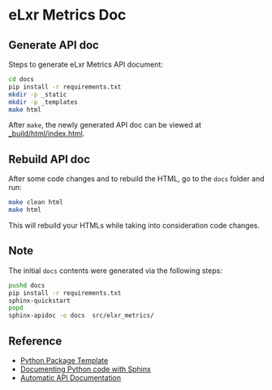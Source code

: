 # eLxr Metrics Doc

## Generate API doc

Steps to generate eLxr Metrics API document:

```bash
cd docs
pip install -r requirements.txt
mkdir -p _static
mkdir -p _templates
make html
```

After `make`, the newly generated API doc can be viewed at [\_build/html/index.html](_build/html/index.html).

## Rebuild API doc

After some code changes and to rebuild the HTML, go to the `docs` folder and run:

```bash
make clean html
make html
```

This will rebuild your HTMLs while taking into consideration code changes.

## Note

The initial `docs` contents were generated via the following steps:

```bash
pushd docs
pip install -r requirements.txt
sphinx-quickstart
popd
sphinx-apidoc -o docs  src/elxr_metrics/
```

## Reference

- [Python Package Template](https://github.com/microsoft/python-package-template)
- [Documenting Python code with Sphinx](https://towardsdatascience.com/documenting-python-code-with-sphinx-554e1d6c4f6d)
- [Automatic API Documentation](https://www.sphinx-doc.org/en/master/usage/extensions/autodoc.html#ext-autodoc)
